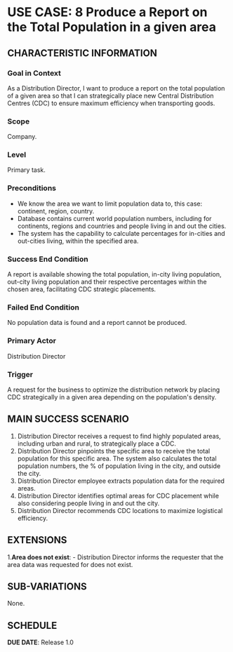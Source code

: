 # USE CASE: 8 Produce a Report on the Total Population in a given area

## CHARACTERISTIC INFORMATION

### Goal in Context

As a Distribution Director, I want to produce a report on the total population of a given area so that I can strategically place new Central Distribution Centres (CDC) to ensure maximum efficiency when transporting goods.

### Scope

Company.

### Level

Primary task.

### Preconditions

- We know the area we want to limit population data to, this case:  continent, region, country. 
- Database contains current world population numbers, including for continents, regions and countries and people living in and out the cities. 
- The system has the capability to calculate percentages for in-cities and out-cities living, within the specified area.

### Success End Condition

A report is available showing the total population, in-city living population, out-city living population and their respective percentages within the chosen area, facilitating CDC strategic placements. 

### Failed End Condition

No population data is found and a report cannot be produced.

### Primary Actor

Distribution Director

### Trigger

A request for the business to optimize the distribution network by placing CDC strategically in a given area depending on the population's density. 

## MAIN SUCCESS SCENARIO

1. Distribution Director receives a request to find highly populated areas, including urban and rural, to strategically place a CDC. 
2. Distribution Director pinpoints the specific area to receive the total population for this specific area. The system also calculates the total population numbers, the % of population living in the city, and outside the city. 
3. Distribution Director employee extracts population data for the required areas.
4. Distribution Director identifies optimal areas for CDC placement while also considering people living in and out the city. 
5. Distribution Director recommends CDC locations to maximize logistical efficiency.

## EXTENSIONS

1.**Area does not exist**:
    - Distribution Director informs the requester that the area data was requested for does not exist.

## SUB-VARIATIONS

None.

## SCHEDULE

**DUE DATE**: Release 1.0